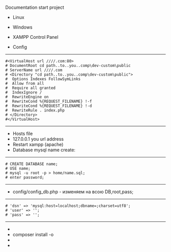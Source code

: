 Documentation start project 
- Linux 

- Windows 
- XAMPP Control Panel
- Config
- ----------------
    #<VirtualHost url ////.com:80> 
    # DocumentRoot cd path..to..you..comp\dev-custom\public
    # ServerName url ////.com
    # <Directory "cd path..to..you..comp\dev-custom\public">
    #  Options Indexes FollowSymLinks
    #  Allow from all
    #  Require all granted
    #  IndexIgnore /
    #  RewriteEngine on
    #  RewriteCond %{REQUEST_FILENAME} !-f
    #  RewriteCond %{REQUEST_FILENAME} !-d
    #  RewriteRule . index.php
    # </Directory>
    #</VirtualHost>
------------------
- Hosts file
- 127.0.0.1 you url address
- Restart xampp (apache)
- Database mysql name create:
------------------
    # CREATE DATABASE name;
    # USE name;
    # mysql -u root -p > home/name.sql;
    # enter password;
------------------
- config/config_db.php - изменяем на всою DB,root,pass;
------------------
    # 'dsn' => 'mysql:host=localhost;dbname=;charset=utf8';
    # 'user' => '';
    # 'pass' => '';
------------------

-
- composer install -o
-
-